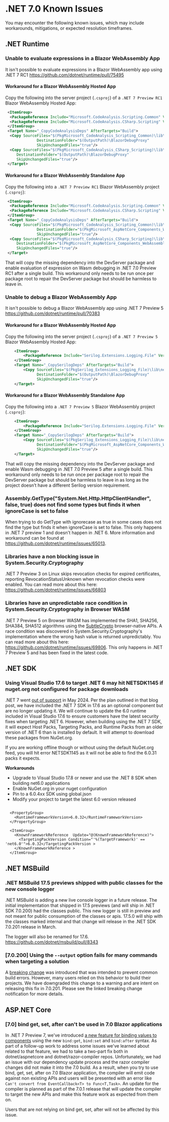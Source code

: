 # .NET 7.0 Known Issues

You may encounter the following known issues, which may include workarounds, mitigations, or expected resolution timeframes.

## .NET Runtime

### Unable to evaluate expressions in a Blazor WebAssembly App

It isn't possible to evaluate expressions in a Blazor WebAssembly app using .NET 7 RC1 <https://github.com/dotnet/runtime/pull/75495>

#### Workaround for a Blazor WebAssembly Hosted App

Copy the following into the server project (`.csproj`) of a `.NET 7 Preview RC1` Blazor WebAssembly Hosted App:

```xml
 <ItemGroup>
  <PackageReference Include="Microsoft.CodeAnalysis.Scripting.Common" Version="3.7.0" ExcludeAssets="all" GeneratePathProperty="true"/>
  <PackageReference Include="Microsoft.CodeAnalysis.CSharp.Scripting" Version="3.7.0" ExcludeAssets="all" GeneratePathProperty="true"/>
 </ItemGroup>
 <Target Name="_CopyCodeAnalysisDeps" AfterTargets="Build">
  <Copy SourceFiles="$(PkgMicrosoft_CodeAnalysis_Scripting_Common)\lib\netstandard2.0\Microsoft.CodeAnalysis.Scripting.dll"
              DestinationFolder="$(OutputPath)\BlazorDebugProxy"
              SkipUnchangedFiles="true"/>
  <Copy SourceFiles="$(PkgMicrosoft_CodeAnalysis_CSharp_Scripting)\lib\netstandard2.0\Microsoft.CodeAnalysis.CSharp.Scripting.dll"
     DestinationFolder="$(OutputPath)\BlazorDebugProxy"
     SkipUnchangedFiles="true"/>
 </Target>
```

#### Workaround for a Blazor WebAssembly Standalone App

Copy the following into a `.NET 7 Preview RC1` Blazor WebAssembly project (`.csproj`):

```xml
 <ItemGroup>
  <PackageReference Include="Microsoft.CodeAnalysis.Scripting.Common" Version="3.7.0" ExcludeAssets="all" GeneratePathProperty="true"/>
  <PackageReference Include="Microsoft.CodeAnalysis.CSharp.Scripting" Version="3.7.0" ExcludeAssets="all" GeneratePathProperty="true"/>
 </ItemGroup>
 <Target Name="_CopyCodeAnalysisDeps" AfterTargets="Build">
  <Copy SourceFiles="$(PkgMicrosoft_CodeAnalysis_Scripting_Common)\lib\netstandard2.0\Microsoft.CodeAnalysis.Scripting.dll"
              DestinationFolder="$(PkgMicrosoft_AspNetCore_Components_WebAssembly_DevServer)\tools\BlazorDebugProxy"
              SkipUnchangedFiles="true"/>
  <Copy SourceFiles="$(PkgMicrosoft_CodeAnalysis_CSharp_Scripting)\lib\netstandard2.0\Microsoft.CodeAnalysis.CSharp.Scripting.dll"
     DestinationFolder="$(PkgMicrosoft_AspNetCore_Components_WebAssembly_DevServer)\tools\BlazorDebugProxy"
     SkipUnchangedFiles="true"/>
 </Target>
```

That will copy the missing dependency into the DevServer package and enable evaluation of expression on Wasm debugging in .NET 7.0 Preview RC1 after a single build. This workaround only needs to be run once per package root to repair the DevServer package but should be harmless to leave in.

### Unable to debug a Blazor WebAssembly App

It isn't possible to debug a Blazor WebAssembly app using .NET 7 Preview 5 <https://github.com/dotnet/runtime/pull/70383>

#### Workaround for a Blazor WebAssembly Hosted App

Copy the following into the server project (`.csproj`) of a `.NET 7 Preview 5` Blazor WebAssembly Hosted App:

```xml
    <ItemGroup>
        <PackageReference Include="Serilog.Extensions.Logging.File" Version="2.0.0" ExcludeAssets="all" GeneratePathProperty="true"/>
    </ItemGroup>
    <Target Name="_CopySerilogDeps" AfterTargets="Build">
        <Copy SourceFiles="$(PkgSerilog_Extensions_Logging_File)\lib\netstandard2.0\Serilog.Extensions.Logging.File.dll"
              DestinationFolder="$(OutputPath)\BlazorDebugProxy"
              SkipUnchangedFiles="true"/>
    </Target>
```

#### Workaround for a Blazor WebAssembly Standalone App

Copy the following into a `.NET 7 Preview 5` Blazor WebAssembly project (`.csproj`):

```xml
    <ItemGroup>
        <PackageReference Include="Serilog.Extensions.Logging.File" Version="2.0.0" ExcludeAssets="all" GeneratePathProperty="true"/>
    </ItemGroup>
    <Target Name="_CopySerilogDeps" AfterTargets="Build">
        <Copy SourceFiles="$(PkgSerilog_Extensions_Logging_File)\lib\netstandard2.0\Serilog.Extensions.Logging.File.dll"
              DestinationFolder="$(PkgMicrosoft_AspNetCore_Components_WebAssembly_DevServer)\tools\BlazorDebugProxy"
              SkipUnchangedFiles="true"/>
    </Target>
```

That will copy the missing dependency into the DevServer package and enable Wasm debugging in .NET 7.0 Preview 5 after a single build. This workaround only needs to be run once per package root to repair the DevServer package but should be harmless to leave in as long as the project doesn’t have a different Serilog version requirement.

### Assembly.GetType("System.Net.Http.HttpClientHandler", false, true) does not find some types but finds it when ignoreCase is set to false

When trying to do GetType with ignorecase as true in some cases does not find the type but finds it when ignoreCase is set to false.
This only happens in .NET 7 preview 1 and doesn't happen in .NET 6.
More information and workaround can be found at <https://github.com/dotnet/runtime/issues/65013>.

### Libraries have a non blocking issue in System.Security.Cryptography

.NET 7 Preview 3 on Linux skips revocation checks for expired certificates, reporting RevocationStatusUnknown when revocation checks were enabled. You can read more about this here: <https://github.com/dotnet/runtime/issues/66803>

### Libraries have an unpredictable race condition in System.Security.Cryptography in Browser WASM

.NET 7 Preview 5 on Browser WASM has implemented the SHA1, SHA256, SHA384, SHA512 algorithms using the [SubtleCrypto](https://developer.mozilla.org/docs/Web/API/SubtleCrypto) browser-native APIs. A race condition was discovered in System.Security.Cryptography's implementation where the wrong hash value is returned unpredictably. You can read more about this here: <https://github.com/dotnet/runtime/issues/69806>. This only happens in .NET 7 Preview 5 and has been fixed in the latest code.

## .NET SDK

### Using Visual Studio 17.6 to target .NET 6 may hit NETSDK1145 if nuget.org not configured for package downloads

.NET 7 went [out of support](https://devblogs.microsoft.com/dotnet/dotnet-7-end-of-support/) in May 2024. Per the plan outlined in that blog post, we have included the .NET 7 SDK in 17.6 as an optional component but are no longer updating it. We will continue to update the 6.0 runtime included in Visual Studio 17.6 to ensure customers have the latest security fixes when targeting .NET 6. However, when building using the .NET 7 SDK, it will expect Host Packs, Targeting Packs, and Runtime Packs from an older version of .NET 6 than is installed by default. It will attempt to download these packages from NuGet.org.

If you are working offline though or without using the default NuGet.org feed, you will hit error NETSDK1145 as it will not be able to find the 6.0.31 packs it expects.

**Workarounds**
- Upgrade to Visual Studio 17.8 or newer and use the .NET 8 SDK when building net6.0 applications
- Enable NuGet.org in your nuget configuration
- Pin to a 6.0.4xx SDK using global.json
- Modify your project to target the latest 6.0 version released
```

  <PropertyGroup>
    <RuntimeFrameworkVersion>6.0.32</RuntimeFrameworkVersion>
  </PropertyGroup>

  <ItemGroup>
    <KnownFrameworkReference  Update="@(KnownFrameworkReference)">
      <TargetingPackVersion Condition="'%(TargetFramework)' == 'net6.0'">6.0.32</TargetingPackVersion >
    </KnownFrameworkReference >
  </ItemGroup>
```

## .NET MSBuild

### .NET MSBuild 17.5 previews shipped with public classes for the new console logger

.NET MSBuild is adding a new live console logger in a future release. The initial implementation that shipped in 17.5 previews (and will ship in .NET SDK 7.0.200) had the classes public. This new logger is still in preview and not meant for public consumption of the classes or apis. 17.5.0 will ship with the classes marked internal and that change will release in the .NET SDK 7.0.201 release in March.

The logger will also be renamed for 17.6.
<https://github.com/dotnet/msbuild/pull/8343>

### [7.0.200] Using the `--output` option fails for many commands when targeting a solution

A [breaking change](https://learn.microsoft.com/dotnet/core/compatibility/sdk/7.0/solution-level-output-no-longer-valid) was introduced that was intended to prevent common build errors. However, many users relied on this behavior to build their projects. We have downgraded this change to a warning and are intent on releasing this fix in 7.0.201. Please see the linked breaking change notification for more details.

## ASP.NET Core

### [7.0] bind get, set, after can't be used in 7.0 Blazor applications

In .NET 7 Preview 7, we've introduced [a new feature for binding values to components](https://devblogs.microsoft.com/dotnet/asp-net-core-updates-in-dotnet-7-preview-7/#blazor-data-binding-get-set-after-modifiers) using the new `bind:get`, `bind:set` and `bind:after` syntax.
As part of a follow-up work to address some issues we've learned about related to that feature, we had to take a two-part fix both in dotnet/aspnetcore and dotnet/razor-compiler repos. Unfortunately, we had an issue with our dependency update process and the razor compiler changes did not make it into the 7.0 build. As a result, when you try to use bind, get, set, after on 7.0 Blazor application, the compiler will emit code against non existing APIs and users will be presented with an error like `Can't convert from EventCallback<T> to Func<T,Task>`.
An update for the compiler is planned as part of the 7.0.1 release that will update the compiler to target the new APIs and make this feature work as expected from them on.

Users that are not relying on bind get, set, after will not be affected by this issue.
